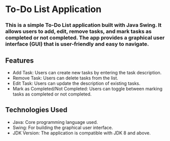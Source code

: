 # To-Do List Application

### This is a simple To-Do List application built with Java Swing. It allows users to add, edit, remove tasks, and mark tasks as completed or not completed. The app provides a graphical user interface (GUI) that is user-friendly and easy to navigate.

## Features
- Add Task: Users can create new tasks by entering the task description.
- Remove Task: Users can delete tasks from the list.
- Edit Task: Users can update the description of existing tasks.
- Mark as Completed/Not Completed: Users can toggle between marking tasks as completed or not completed.

## Technologies Used
- Java: Core programming language used.
- Swing: For building the graphical user interface.
- JDK Version: The application is compatible with JDK 8 and above.

